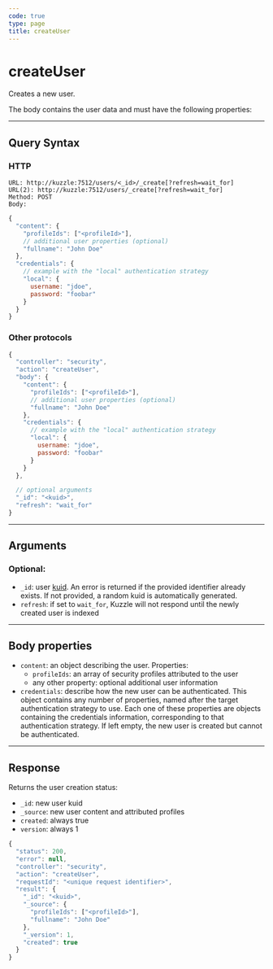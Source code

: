 ```yaml
---
code: true
type: page
title: createUser
---
```


# createUser

Creates a new user.

The body contains the user data and must have the following properties:

---

## Query Syntax

### HTTP

```http
URL: http://kuzzle:7512/users/<_id>/_create[?refresh=wait_for]
URL(2): http://kuzzle:7512/users/_create[?refresh=wait_for]
Method: POST
Body:
```

```js
{
  "content": {
    "profileIds": ["<profileId>"],
    // additional user properties (optional)
    "fullname": "John Doe"
  },
  "credentials": {
    // example with the "local" authentication strategy
    "local": {
      username: "jdoe",
      password: "foobar"
    }
  }
}
```

### Other protocols

```js
{
  "controller": "security",
  "action": "createUser",
  "body": {
    "content": {
      "profileIds": ["<profileId>"],
      // additional user properties (optional)
      "fullname": "John Doe"
    },
    "credentials": {
      // example with the "local" authentication strategy
      "local": {
        username: "jdoe",
        password: "foobar"
      }
    }
  },

  // optional arguments
  "_id": "<kuid>",
  "refresh": "wait_for"
}
```

---

## Arguments

### Optional:

- `_id`: user [kuid](/core/1/guides/kuzzle-depth/authentication#the-kuzzle-user-identifier). An error is returned if the provided identifier already exists. If not provided, a random kuid is automatically generated.
- `refresh`: if set to `wait_for`, Kuzzle will not respond until the newly created user is indexed

---

## Body properties

- `content`: an object describing the user. Properties:
  - `profileIds`: an array of security profiles attributed to the user
  - any other property: optional additional user information
- `credentials`: describe how the new user can be authenticated. This object contains any number of properties, named after the target authentication strategy to use. Each one of these properties are objects containing the credentials information, corresponding to that authentication strategy. If left empty, the new user is created but cannot be authenticated.

---

## Response

Returns the user creation status:

- `_id`: new user kuid
- `_source`: new user content and attributed profiles
- `created`: always true
- `version`: always 1

```js
{
  "status": 200,
  "error": null,
  "controller": "security",
  "action": "createUser",
  "requestId": "<unique request identifier>",
  "result": {
    "_id": "<kuid>",
    "_source": {
      "profileIds": ["<profileId>"],
      "fullname": "John Doe"
    },
    "_version": 1,
    "created": true
  }
}
```
